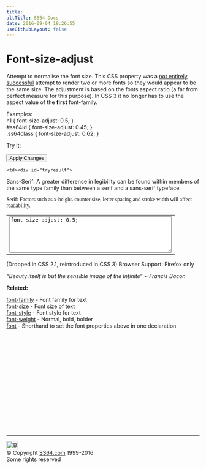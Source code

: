 ```yaml
---
title:
altTitle: SS64 Docs
date: 2016-09-04 19:26:55
useGithubLayout: false
---
```

<!-- #BeginLibraryItem "/Library/head_css.lbi" --><!-- #EndLibraryItem --><h1>Font-size-adjust</h1>
<p>Attempt to normalise the font size. This CSS property was a <a href="http://www.barrypearson.co.uk/articles/text/aspect_values.htm">not entirely successful</a> attempt to render two or more fonts so they would appear to be the same size. The adjustment is based on the fonts aspect ratio (a far from perfect measure for this purpose). In CSS 3 it no longer has to use the aspect value of the <b>first</b> font-family.</p>
<p>Examples:<br>
<span class="code">h1 { font-size-adjust: 0.5; }<br>
#ss64id { font-size-adjust: 0.45</span><span class="code">; }<br>
  .ss64class { 
  font-size-adjust: 0.62; }</span><br>
</p>
<p>Try it:</p>
<input type="button" onclick="ApplyStyle()" value="Apply Changes">
<table>
  <tbody><tr>
    <td><textarea name="tryit" id="trycode" cols="50" rows="6" onfocus="this.style.background='#fff';" onblur="this.style.background='#eee';" tabindex="1">font-size-adjust: 0.5;</textarea></td>

    <td><div id="tryresult">
<p>Sans-Serif: A greater difference in legibility can be found within members of the same type family than between a serif and a sans-serif typeface.</p>
<p>
</p><div style="font-family: 'Times New Roman', Georgia, Times, serif">Serif: Factors such as x-height, counter size, letter spacing and stroke width  will affect readability.</div><p></p>
</div></td>
  </tr>
</tbody></table>
<p>(Dropped in CSS 2.1, reintroduced in CSS 3) Browser Support: Firefox only</p>
<p class="quote"><i>“Beauty itself is but the sensible image of the Infinite” ~ Francis Bacon</i></p>
<p><b>Related:</b></p>
<p><a href="font-family.html">font-family</a> - Font family for text<br>
  <a href="font-size.html">font-size</a> - Font size of text<br>
  <a href="font-style.html">font-style</a> - Font style for text<br>
  <a href="font-weight.html">font-weight</a> - Normal, bold, bolder<br>
<a href="font.html">font</a> - Shorthand to set the font properties above in one declaration</p><!-- #BeginLibraryItem "/Library/foot_css.lbi" --><p>
<!-- CSS -->
<ins class="adsbygoogle" style="display:inline-block;width:300px;height:250px" data-ad-client="ca-pub-6140977852749469" data-ad-slot="2739097502"></ins>
<script>
(adsbygoogle = window.adsbygoogle || []).push({});
</script></p>
<hr>
<div id="bl" class="footer"><a href="font-size-adjust.html#"><img src="../images/top.png" width="30" height="22" alt="Back to the Top"></a></div>
<div id="br" class="footer, tagline">© Copyright <a href="http://ss64.com/">SS64.com</a> 1999-2016<br>
Some rights reserved</div><!-- #EndLibraryItem -->

